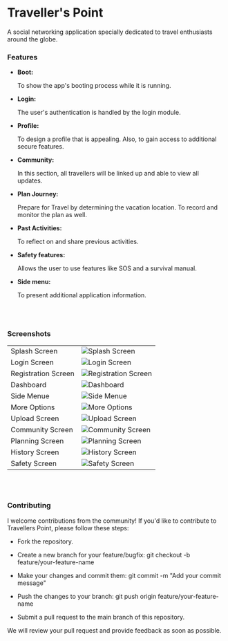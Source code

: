 <h1>Traveller's Point</h1>
<p>A social networking application specially dedicated to travel enthusiasts around the globe.</p>
<be><be>
<h3>Features</h3>
<ul>
  <li><b>Boot: </b> <p>To show the app's booting process while it is running. </p></li>
  <li><b>Login: </b><p>The user's authentication is handled by the login module.</p></li>
  <li><b>Profile: </b><p>To design a profile that is appealing. Also, to gain access to additional secure features.</p></li>
  <li><b>Community: </b><p>In this section, all travellers will be linked up and able to view all updates.</p></li>
  <li><b>Plan Journey: </b><p>Prepare for Travel by determining the vacation location. To record and monitor the plan as well.</p></li>
  <li><b>Past Activities:  </b><p>To reflect on and share previous activities.</p></li>
  <li><b>Safety features: </b><p>Allows the user to use features like SOS and a survival manual.</p></li>
  <li><b>Side menu: </b><p>To present additional application information.</p></li>
</ul>

<br><br>

<h3>Screenshots</h3>
<table>
  <tr>
    <td>Splash Screen </td><td><img align="center" src="#" alt="Splash Screen"></td>
  </tr>
  <tr>
    <td>Login Screen </td><td><img align="center" src="#" alt="Login Screen"></td>
  </tr>
  <tr>
    <td>Registration Screen </td><td><img align="center" src="#" alt="Registration Screen "></td>
  </tr>
  <tr>
    <td>Dashboard </td><td><img align="center" src="#" alt="Dashboard "></td>
  </tr>
  <tr>
    <td>Side Menue </td><td><img align="center" src="#" alt="Side Menue "></td>
  </tr>
  <tr>
    <td>More Options </td><td><img align="center" src="#" alt="More Options "></td>
  </tr>
  <tr>
    <td>Upload Screen </td><td><img align="center" src="#" alt="Upload Screen"></td>
  </tr>
  <tr>
    <td>Community Screen </td><td><img align="center" src="#" alt="Community Screen"></td>
  </tr>
  <tr>
    <td>Planning Screen </td><td><img align="center" src="#" alt="Planning Screen"></td>
  </tr>
  <tr>
    <td>History Screen </td><td><img align="center" src="#" alt="History Screen"></td>
  </tr>
  <tr>
    <td>Safety Screen </td><td><img align="center" src="#" alt="Safety Screen"></td>
  </tr>
</table>

<br><br>

<h3>Contributing</h3>
<p>I welcome contributions from the community! If you'd like to contribute to Travellers Point, please follow these steps:</p>

<ul>
  <li><p>Fork the repository.</p></li>
  <li><p>Create a new branch for your feature/bugfix: git checkout -b feature/your-feature-name</p></li>
  <li><p>Make your changes and commit them: git commit -m "Add your commit message"</p></li>
  <li><p>Push the changes to your branch: git push origin feature/your-feature-name</p></li>
  <li><p>Submit a pull request to the main branch of this repository.</p></li>
</ul>
<p>We will review your pull request and provide feedback as soon as possible.</p


